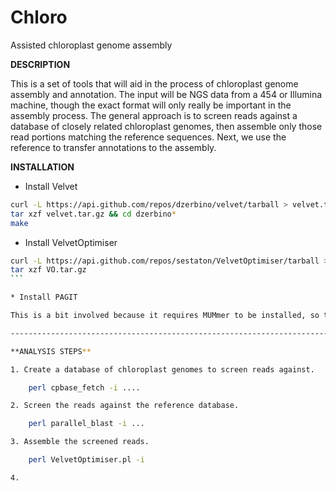 Chloro
======

Assisted chloroplast genome assembly

**DESCRIPTION**

This is a set of tools that will aid in the process of chloroplast genome assembly and annotation. The input will be NGS data from a 454 or Illumina machine, though the exact format will only really be important in the assembly process. The general approach is to screen reads against a database of closely related chloroplast genomes, then assemble only those read portions matching the reference sequences. Next, we use the reference to transfer annotations to the assembly.

**INSTALLATION**

* Install Velvet

```bash
curl -L https://api.github.com/repos/dzerbino/velvet/tarball > velvet.tar.gz
tar xzf velvet.tar.gz && cd dzerbino*
make 
```

* Install VelvetOptimiser

````bash
curl -L https://api.github.com/repos/sestaton/VelvetOptimiser/tarball > VO.tar.gz
tar xzf VO.tar.gz 
```

* Install PAGIT

This is a bit involved because it requires MUMmer to be installed, so the process is covered in detail on the wiki.

------------------------------------------------------------------------------------------------------------------------------------

**ANALYSIS STEPS**

1. Create a database of chloroplast genomes to screen reads against.

    perl cpbase_fetch -i ....

2. Screen the reads against the reference database.

    perl parallel_blast -i ...

3. Assemble the screened reads.

    perl VelvetOptimiser.pl -i 

4. 
